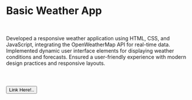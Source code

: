 <h1>Basic Weather App</h1>
<br>
<p>Developed a responsive weather application using HTML, CSS, and JavaScript, integrating the OpenWeatherMap API for real-time data. Implemented dynamic user interface elements for displaying weather conditions and forecasts. Ensured a user-friendly experience with modern design practices and responsive layouts.</p>
<br>
<h3><button href="https://uttamgowdahassanmohan9.on.drv.tw/www.weatherapp.com/" target="_blank">Link Here!..</button></h3>
